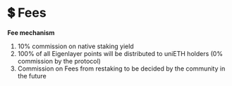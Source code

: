 # 💲 Fees

**Fee mechanism**

1. 10% commission on native staking yield
2. 100% of all Eigenlayer points will be distributed to uniETH holders (0% commission by the protocol)
3. Commission on Fees from restaking to be decided by the community in the future
